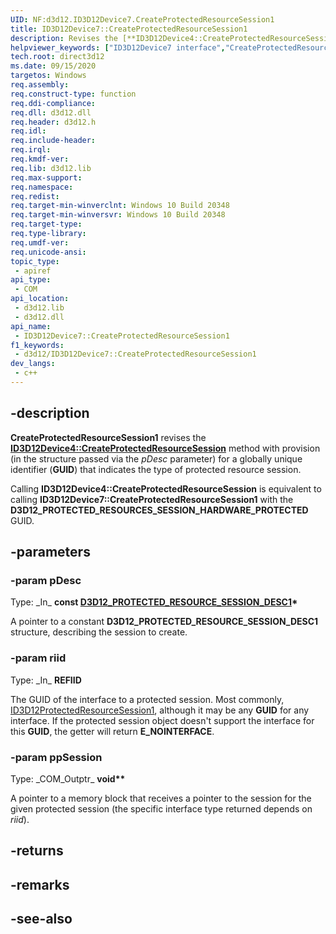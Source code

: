 ```yaml
---
UID: NF:d3d12.ID3D12Device7.CreateProtectedResourceSession1
title: ID3D12Device7::CreateProtectedResourceSession1
description: Revises the [**ID3D12Device4::CreateProtectedResourceSession**](../d3d12/nf-d3d12-id3d12device4-createprotectedresourcesession.md) method with provision **GUID** that indicates the type of protected resource session.
helpviewer_keywords: ["ID3D12Device7 interface","CreateProtectedResourceSession1 method","ID3D12Device7.CreateProtectedResourceSession1","ID3D12Device7::CreateProtectedResourceSession1","CreateProtectedResourceSession1","CreateProtectedResourceSession1 method","CreateProtectedResourceSession1 method","ID3D12Device7 interface","direct3d12.id3d12device7_createprotectedresourcesssion1","d3d12/ID3D12Device7::CreateProtectedResourceSession1"]
tech.root: direct3d12
ms.date: 09/15/2020
targetos: Windows
req.assembly: 
req.construct-type: function
req.ddi-compliance: 
req.dll: d3d12.dll
req.header: d3d12.h
req.idl: 
req.include-header: 
req.irql: 
req.kmdf-ver: 
req.lib: d3d12.lib
req.max-support: 
req.namespace: 
req.redist: 
req.target-min-winverclnt: Windows 10 Build 20348
req.target-min-winversvr: Windows 10 Build 20348
req.target-type: 
req.type-library: 
req.umdf-ver: 
req.unicode-ansi: 
topic_type:
 - apiref
api_type:
 - COM
api_location:
 - d3d12.lib
 - d3d12.dll
api_name:
 - ID3D12Device7::CreateProtectedResourceSession1
f1_keywords:
 - d3d12/ID3D12Device7::CreateProtectedResourceSession1
dev_langs:
 - c++
---
```


## -description

**CreateProtectedResourceSession1** revises the [**ID3D12Device4::CreateProtectedResourceSession**](/windows/win32/api/d3d12/nf-d3d12-id3d12device4-createprotectedresourcesession) method with provision (in the structure passed via the *pDesc* parameter) for a globally unique identifier (**GUID**) that indicates the type of protected resource session.

Calling **ID3D12Device4::CreateProtectedResourceSession** is equivalent to calling **ID3D12Device7::CreateProtectedResourceSession1** with the **D3D12_PROTECTED_RESOURCES_SESSION_HARDWARE_PROTECTED** GUID.

## -parameters

### -param pDesc

Type: \_In\_ **const [D3D12_PROTECTED_RESOURCE_SESSION_DESC1](./ns-d3d12-d3d12_protected_resource_session_desc1.md)\***

A pointer to a constant **D3D12_PROTECTED_RESOURCE_SESSION_DESC1** structure, describing the session to create.

### -param riid

Type: \_In\_ **REFIID**

The GUID of the interface to a protected session. Most commonly, [ID3D12ProtectedResourceSession1](./nn-d3d12-id3d12protectedresourcesession1.md), although it may be any **GUID** for any interface. If the protected session object doesn't support the interface for this **GUID**, the getter will return **E_NOINTERFACE**.

### -param ppSession

Type: \_COM\_Outptr\_ **void\*\***

A pointer to a memory block that receives a pointer to the session for the given protected session (the specific interface type returned depends on *riid*).

## -returns

## -remarks

## -see-also
